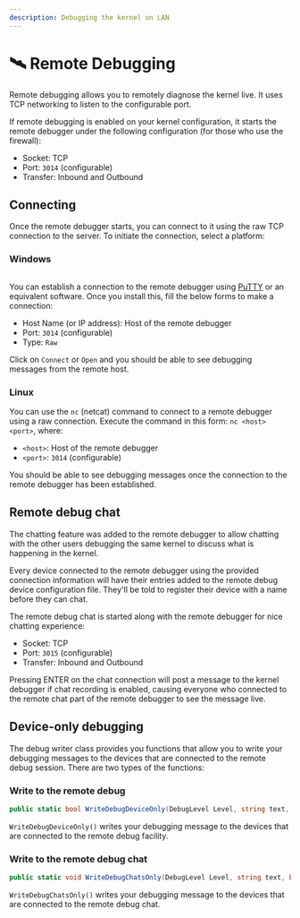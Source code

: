 ```yaml
---
description: Debugging the kernel on LAN
---
```


# 🛰 Remote Debugging

Remote debugging allows you to remotely diagnose the kernel live. It uses TCP networking to listen to the configurable port.

If remote debugging is enabled on your kernel configuration, it starts the remote debugger under the following configuration (for those who use the firewall):

* Socket: TCP
* Port: `3014` (configurable)
* Transfer: Inbound and Outbound

## Connecting

Once the remote debugger starts, you can connect to it using the raw TCP connection to the server. To initiate the connection, select a platform:

### Windows

<figure><img src="../../../.gitbook/assets/image (31) (1).png" alt=""><figcaption></figcaption></figure>

You can establish a connection to the remote debugger using [PuTTY](https://putty.org/) or an equivalent software. Once you install this, fill the below forms to make a connection:

* Host Name (or IP address): Host of the remote debugger
* Port: `3014` (configurable)
* Type: `Raw`

Click on `Connect` or `Open` and you should be able to see debugging messages from the remote host.

### Linux

You can use the `nc` (netcat) command to connect to a remote debugger using a raw connection. Execute the command in this form: `nc <host> <port>`︎, where:

* `<host>`: Host of the remote debugger
* `<port>`: `3014` (configurable)

You should be able to see debugging messages once the connection to the remote debugger has been established.

## Remote debug chat

The chatting feature was added to the remote debugger to allow chatting with the other users debugging the same kernel to discuss what is happening in the kernel.

Every device connected to the remote debugger using the provided connection information will have their entries added to the remote debug device configuration file. They'll be told to register their device with a name before they can chat.

The remote debug chat is started along with the remote debugger for nice chatting experience:

* Socket: TCP
* Port: `3015` (configurable)
* Transfer: Inbound and Outbound

Pressing ENTER on the chat connection will post a message to the kernel debugger if chat recording is enabled, causing everyone who connected to the remote chat part of the remote debugger to see the message live.

## Device-only debugging

The debug writer class provides you functions that allow you to write your debugging messages to the devices that are connected to the remote debug session. There are two types of the functions:

### Write to the remote debug

```csharp
public static bool WriteDebugDeviceOnly(DebugLevel Level, string text, bool force, RemoteDebugDevice device, params object[] vars)
```

`WriteDebugDeviceOnly()` writes your debugging message to the devices that are connected to the remote debug facility.

### Write to the remote debug chat

```csharp
public static void WriteDebugChatsOnly(DebugLevel Level, string text, bool force, params object[] vars)
```

`WriteDebugChatsOnly()` writes your debugging message to the devices that are connected to the remote debug chat.
